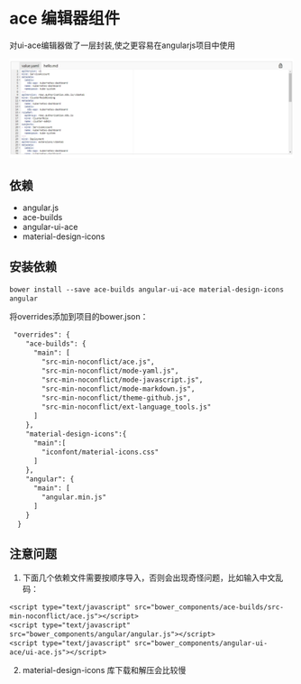 # ace 编辑器组件

对ui-ace编辑器做了一层封装,使之更容易在angularjs项目中使用

![](docs/assets/preview.jpg)

## 依赖

- angular.js
- ace-builds
- angular-ui-ace
- material-design-icons

## 安装依赖

```
bower install --save ace-builds angular-ui-ace material-design-icons angular
```

将overrides添加到项目的bower.json：

```
 "overrides": {
    "ace-builds": {
      "main": [
        "src-min-noconflict/ace.js",
        "src-min-noconflict/mode-yaml.js",
        "src-min-noconflict/mode-javascript.js",
        "src-min-noconflict/mode-markdown.js",
        "src-min-noconflict/theme-github.js",
        "src-min-noconflict/ext-language_tools.js"
      ]
    },
    "material-design-icons":{
      "main":[
        "iconfont/material-icons.css"
      ]
    },
    "angular": {
      "main": [
        "angular.min.js"
      ]
    }
  }
```

## 注意问题


1. 下面几个依赖文件需要按顺序导入，否则会出现奇怪问题，比如输入中文乱码：

```
<script type="text/javascript" src="bower_components/ace-builds/src-min-noconflict/ace.js"></script>
<script type="text/javascript" src="bower_components/angular/angular.js"></script>
<script type="text/javascript" src="bower_components/angular-ui-ace/ui-ace.js"></script>
```


2. material-design-icons 库下载和解压会比较慢
